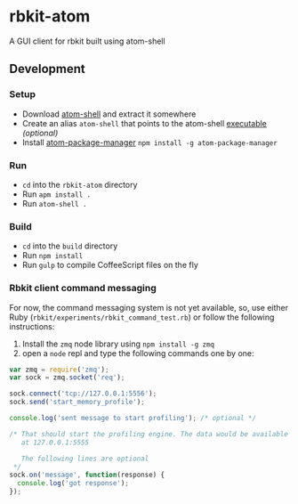 # rbkit-atom

A GUI client for rbkit built using atom-shell

## Development

### Setup

- Download [atom-shell](https://github.com/atom/atom-shell/releases) and extract it somewhere
- Create an alias `atom-shell` that points to the atom-shell [executable](https://github.com/atom/atom-shell/blob/master/docs/tutorial/quick-start.md#run-your-app) *(optional)*
- Install [atom-package-manager](https://www.npmjs.org/package/atom-package-manager) `npm install -g atom-package-manager`

### Run

- `cd` into the `rbkit-atom` directory
- Run `apm install .`
- Run `atom-shell .`

### Build

- `cd` into the `build` directory
- Run `npm install`
- Run `gulp` to compile CoffeeScript files on the fly

### Rbkit client command messaging

For now, the command messaging system is not yet available, so, use
either Ruby (`rbkit/experiments/rbkit_command_test.rb`) or follow the
following instructions:

1. Install the `zmq` node library using `npm install -g zmq`
2. open a `node` repl and type the following commands one by one:

```javascript
var zmq = require('zmq');
var sock = zmq.socket('req');

sock.connect('tcp://127.0.0.1:5556');
sock.send('start_memory_profile');

console.log('sent message to start profiling'); /* optional */

/* That should start the profiling engine. The data would be available
   at 127.0.0.1:5555

   The following lines are optional
 */
sock.on('message', function(response) {
  console.log('got response');
});
```
